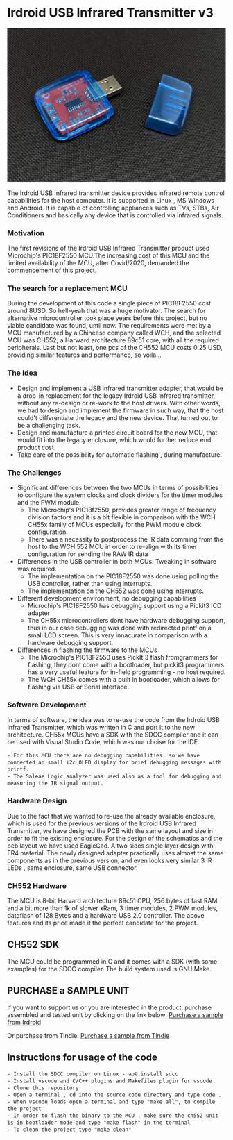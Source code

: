 # Irdroid USB Infrared Transmitter v3

![USB Infrared Transmitter v3](https://raw.githubusercontent.com/Irdroid/USB-Infrared-Transmitter-v3/refs/heads/master/Hardware/Pictures/black3%20(Medium).png)

The Irdroid USB Infrared transmitter device provides infrared remote control capabilities for the host computer. It is supported in Linux , MS Windows and Android. It is capable of controlling appliances such as TVs, STBs, Air Conditioners and basically any device that is controlled via infrared signals.
### Motivation
The first revisions of the Irdroid USB Infrared Transmitter product used Microchip's PIC18F2550 MCU.The increasing cost of this MCU and the limited availability of the MCU, after Covid/2020, demanded the commencement of this project.

### The search for a replacement MCU
During the development of this code a single piece of PIC18F2550 cost around 8USD. So hell-yeah that was a huge motivator.
The search for alternative microcontroller took place years before this project, but no viable candidate was found, until now. The requirements were met by a MCU manufactured by a Chineese company called WCH, and the selected MCU was CH552, a Harward architecture 89c51 core, with all the required peripherals. 
Last but not least, one pcs of the CH552 MCU costs 0.25 USD, providing similar features and performance, so voila...

### The Idea
- Design and implement a USB infrared transmitter adapter, that would be a drop-in replacement for the legacy Irdroid USB Infrared transmitter, without any re-design or re-work to the host drivers. With other words, we had to design and implement the firmware in such way, that the host could't differentiate the legacy and the new device. That turned out to be a challenging task. 
- Design and manufacture a printed circuit board for the new MCU, that would fit into the legacy enclosure, which would further reduce end product cost.
- Take care of the possibility for automatic flashing , during manufacture.
### The Challenges

- Significant differences between the two MCUs in terms of possibilities to configure the system clocks and clock dividers for the timer modules and the PWM module.
    - The Microchip's PIC18f2550, provides greater range of frequency division factors and it is a bit flexible in comparison with the WCH CH55x family of MCUs especially for the PWM module clock configuration.
    - There was a necessity to postprocess the IR data comming from the host to the WCH 552 MCU in order to re-align with its timer configuration for sending the RAW IR data
- Differences in the USB controller in both MCUs. Tweaking in software was required.
    - The implementation on the PIC18F2550 was done using polling the USB controller, rather than using interrupts.
    - The implementation on the CH552 was done using interrupts.
- Different development environment, no debugging capabilities
    - Microchip's PIC18F2550 has debugging support using a Pickit3 ICD adapter
    - The CH55x microcontrollers dont have hardware debugging support, thus in our case debugging was done with redirected printf on a small LCD screen. This is very innacurate in comparison with a hardware debugging support.
- Differences in flashing the firmware to the MCUs
    - The Microchip's PIC18F2550 uses PickIt 3 flash fromgrammers for flashing, they dont come with a bootloader, but pickit3 programmers has a very useful feature for in-field programming - no host required.
    - The WCH CH55x comes with a built in bootloader, which allows for flashing via USB or Serial interface.

### Software Development 

In terms of software, the idea was to re-use the code from the Irdroid USB Infrared Transmitter, which was written in C and port it to the new architecture. CH55x MCUs have a SDK with the SDCC compiler and it can be used with Visual Studio Code, which was our choise for the IDE. 

    - For this MCU there are no debugging capabilities, so we have connected an small i2c OLED display for brief debugging messages with printf.
    - The Saleae Logic analyzer was used also as a tool for debugging and measuring the IR signal output.

### Hardware Design

Due to the fact that we wanted to re-use the already available enclosure, which is used for the previous versions of the Irdroid USB Infrared Transmitter, we have designed the PCB with the same layout and size in order to fit the existing enclosure. For the design of the schematics and the pcb layout we have used EagleCad. A two sides single layer design with FR4 material. The newly designed adapter practically uses almost the same components as in the previous version, and even looks very similar 3 IR LEDs , same enclosure, same USB connector.

### CH552 Hardware
The MCU is 8-bit Harvard architecture 89c51 CPU, 256 bytes of fast RAM and a bit more
than 1k of slower xRam, 3 timer modules, 2 PWM modules, dataflash of 128 Bytes and a hardware USB 2.0 controller.
The above features and its price made it the perfect candidate for the project.

## CH552 SDK
The MCU could be programmed in C and it comes with a SDK (with some examples) for the SDCC compiler. The build system used is GNU Make.

## PURCHASE a SAMPLE UNIT
If you want to support us or you are interested in the product, purchase assembled and tested unit by clicking on the link below:
[Purchase a sample from Irdroid](https://irdroid.eu/product/usb-infrared-transmitter/)

Or purchase from Tindie:
[Purchase a sample from Tindie](https://www.tindie.com/products/irdroid/usb-infrared-transmitter-v3/)

## Instructions for usage of the code

    - Install the SDCC compiler on Linux - apt install sdcc
    - Install vscode and C/C++ plugins and Makefiles plugin for vscode
    - Clone this repository
    - Open a terminal , cd into the source code directory and type code .
    - When vscode loads open a terminal and type "make all", to compile the project
    - In order to flash the binary to the MCU , make sure the ch552 unit is in bootloader mode and type "make flash" in the terminal
    - To clean the project type "make clean"


